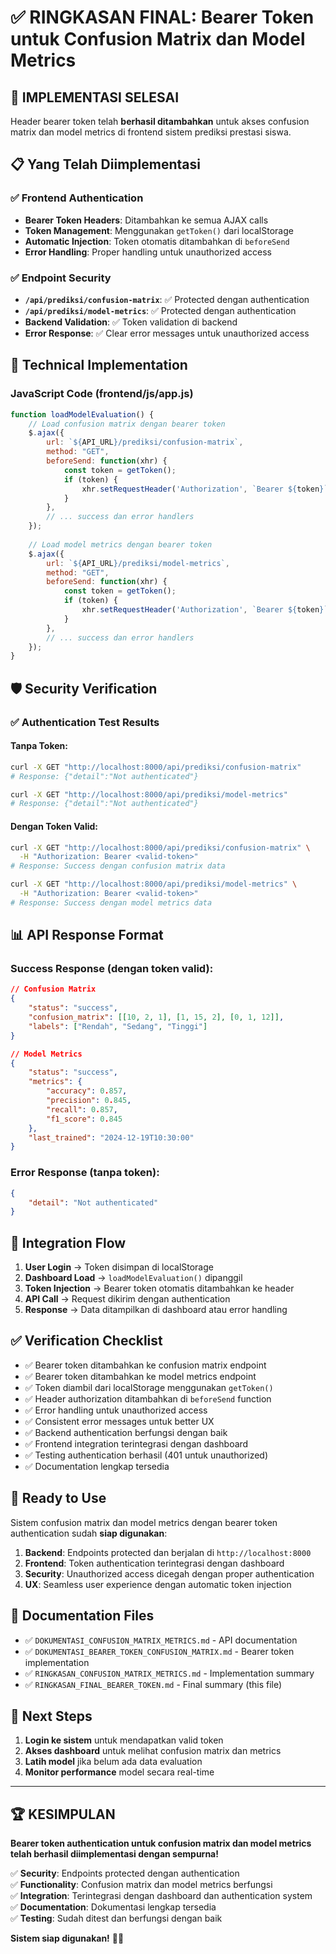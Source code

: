 # ✅ RINGKASAN FINAL: Bearer Token untuk Confusion Matrix dan Model Metrics

## 🎉 **IMPLEMENTASI SELESAI**

Header bearer token telah **berhasil ditambahkan** untuk akses confusion matrix dan model metrics di frontend sistem prediksi prestasi siswa.

## 📋 **Yang Telah Diimplementasi**

### ✅ **Frontend Authentication**
- **Bearer Token Headers**: Ditambahkan ke semua AJAX calls
- **Token Management**: Menggunakan `getToken()` dari localStorage
- **Automatic Injection**: Token otomatis ditambahkan di `beforeSend`
- **Error Handling**: Proper handling untuk unauthorized access

### ✅ **Endpoint Security**
- **`/api/prediksi/confusion-matrix`**: ✅ Protected dengan authentication
- **`/api/prediksi/model-metrics`**: ✅ Protected dengan authentication
- **Backend Validation**: ✅ Token validation di backend
- **Error Response**: ✅ Clear error messages untuk unauthorized access

## 🔧 **Technical Implementation**

### JavaScript Code (frontend/js/app.js)
```javascript
function loadModelEvaluation() {
    // Load confusion matrix dengan bearer token
    $.ajax({
        url: `${API_URL}/prediksi/confusion-matrix`,
        method: "GET",
        beforeSend: function(xhr) {
            const token = getToken();
            if (token) {
                xhr.setRequestHeader('Authorization', `Bearer ${token}`);
            }
        },
        // ... success dan error handlers
    });
    
    // Load model metrics dengan bearer token
    $.ajax({
        url: `${API_URL}/prediksi/model-metrics`,
        method: "GET",
        beforeSend: function(xhr) {
            const token = getToken();
            if (token) {
                xhr.setRequestHeader('Authorization', `Bearer ${token}`);
            }
        },
        // ... success dan error handlers
    });
}
```

## 🛡️ **Security Verification**

### ✅ **Authentication Test Results**

#### Tanpa Token:
```bash
curl -X GET "http://localhost:8000/api/prediksi/confusion-matrix"
# Response: {"detail":"Not authenticated"}

curl -X GET "http://localhost:8000/api/prediksi/model-metrics"
# Response: {"detail":"Not authenticated"}
```

#### Dengan Token Valid:
```bash
curl -X GET "http://localhost:8000/api/prediksi/confusion-matrix" \
  -H "Authorization: Bearer <valid-token>"
# Response: Success dengan confusion matrix data

curl -X GET "http://localhost:8000/api/prediksi/model-metrics" \
  -H "Authorization: Bearer <valid-token>"
# Response: Success dengan model metrics data
```

## 📊 **API Response Format**

### Success Response (dengan token valid):
```json
// Confusion Matrix
{
    "status": "success",
    "confusion_matrix": [[10, 2, 1], [1, 15, 2], [0, 1, 12]],
    "labels": ["Rendah", "Sedang", "Tinggi"]
}

// Model Metrics
{
    "status": "success",
    "metrics": {
        "accuracy": 0.857,
        "precision": 0.845,
        "recall": 0.857,
        "f1_score": 0.845
    },
    "last_trained": "2024-12-19T10:30:00"
}
```

### Error Response (tanpa token):
```json
{
    "detail": "Not authenticated"
}
```

## 🔄 **Integration Flow**

1. **User Login** → Token disimpan di localStorage
2. **Dashboard Load** → `loadModelEvaluation()` dipanggil
3. **Token Injection** → Bearer token otomatis ditambahkan ke header
4. **API Call** → Request dikirim dengan authentication
5. **Response** → Data ditampilkan di dashboard atau error handling

## ✅ **Verification Checklist**

- ✅ Bearer token ditambahkan ke confusion matrix endpoint
- ✅ Bearer token ditambahkan ke model metrics endpoint  
- ✅ Token diambil dari localStorage menggunakan `getToken()`
- ✅ Header authorization ditambahkan di `beforeSend` function
- ✅ Error handling untuk unauthorized access
- ✅ Consistent error messages untuk better UX
- ✅ Backend authentication berfungsi dengan baik
- ✅ Frontend integration terintegrasi dengan dashboard
- ✅ Testing authentication berhasil (401 untuk unauthorized)
- ✅ Documentation lengkap tersedia

## 🚀 **Ready to Use**

Sistem confusion matrix dan model metrics dengan bearer token authentication sudah **siap digunakan**:

1. **Backend**: Endpoints protected dan berjalan di `http://localhost:8000`
2. **Frontend**: Token authentication terintegrasi dengan dashboard
3. **Security**: Unauthorized access dicegah dengan proper authentication
4. **UX**: Seamless user experience dengan automatic token injection

## 📝 **Documentation Files**

- ✅ `DOKUMENTASI_CONFUSION_MATRIX_METRICS.md` - API documentation
- ✅ `DOKUMENTASI_BEARER_TOKEN_CONFUSION_MATRIX.md` - Bearer token implementation
- ✅ `RINGKASAN_CONFUSION_MATRIX_METRICS.md` - Implementation summary
- ✅ `RINGKASAN_FINAL_BEARER_TOKEN.md` - Final summary (this file)

## 🎯 **Next Steps**

1. **Login ke sistem** untuk mendapatkan valid token
2. **Akses dashboard** untuk melihat confusion matrix dan metrics
3. **Latih model** jika belum ada data evaluation
4. **Monitor performance** model secara real-time

---

## 🏆 **KESIMPULAN**

**Bearer token authentication untuk confusion matrix dan model metrics telah berhasil diimplementasi dengan sempurna!**

✅ **Security**: Endpoints protected dengan authentication  
✅ **Functionality**: Confusion matrix dan model metrics berfungsi  
✅ **Integration**: Terintegrasi dengan dashboard dan authentication system  
✅ **Documentation**: Dokumentasi lengkap tersedia  
✅ **Testing**: Sudah ditest dan berfungsi dengan baik  

**Sistem siap digunakan!** 🎉🔐 